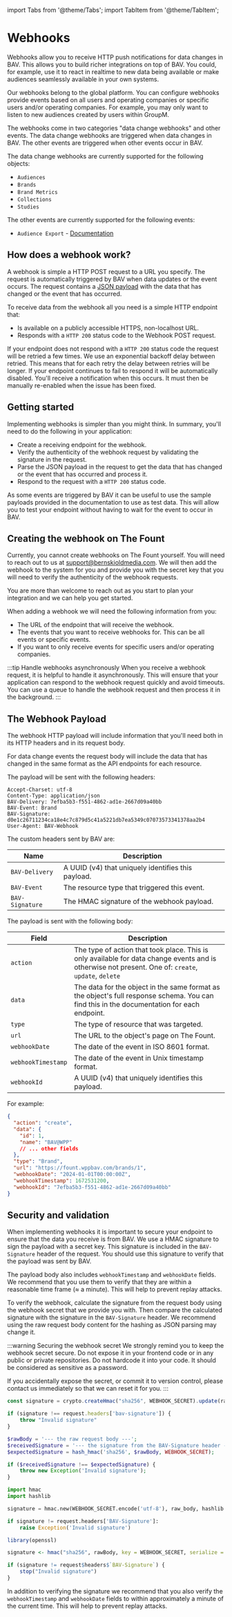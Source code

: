 import Tabs from '@theme/Tabs';
import TabItem from '@theme/TabItem';

# Webhooks

Webhooks allow you to receive HTTP push notifications for data changes in BAV. This allows you to build richer
integrations on top of BAV. You could, for example, use it to react in realtime to new data being available or make
audiences seamlessly available in your own systems.

Our webhooks belong to the global platform. You can configure webhooks provide events based on all users and operating
companies or specific users and/or operating companies. For example, you may only want to listen to new audiences
created by users within GroupM.

The webhooks come in two categories "data change webhooks" and other events. The data change webhooks are triggered
when data changes in BAV. The other events are triggered when other events occur in BAV.

The data change webhooks are currently supported for the following objects:

- `Audiences`
- `Brands`
- `Brand Metrics`
- `Collections`
- `Studies`

The other events are currently supported for the following events:

- `Audience Export` - [Documentation](#)

## How does a webhook work?

A webhook is simple a HTTP POST request to a URL you specify. The request is automatically triggered by BAV when data
updates or the event occurs. The request contains a [JSON payload](#the-webhook-payload) with the data that has changed
or the event that has occurred.

To receive data from the webhook all you need is a simple HTTP endpoint that:

- Is available on a publicly accessible HTTPS, non-localhost URL.
- Responds with a `HTTP 200` status code to the Webhook POST request.

If your endpoint does not respond with a `HTTP 200` status code the request will be retried a few times. We use an
exponential backoff delay between retried. This means that for each retry the delay between retries will be longer. If
your endpoint continues to fail to respond it will be automatically disabled. You'll receive a notification when this
occurs. It must then be manually re-enabled when the issue has been fixed.

## Getting started

Implementing webhooks is simpler than you might think. In summary, you'll need to do the following in your application:

- Create a receiving endpoint for the webhook.
- Verify the authenticity of the webhook request by validating the signature in the request.
- Parse the JSON payload in the request to get the data that has changed or the event that has occurred and process it.
- Respond to the request with a `HTTP 200` status code.

As some events are triggered by BAV it can be useful to use the sample payloads provided in the documentation to use as
test data. This will allow you to test your endpoint without having to wait for the event to occur in BAV.

## Creating the webhook on The Fount

Currently, you cannot create webhooks on The Fount yourself. You will need to reach out to us
at [support@bernskioldmedia.com](mailto:support@bernskioldmedia.com). We will then add the webhook to the system for
you and provide you with the secret key that you will need to verify the authenticity of the webhook requests.

You are more than welcome to reach out as you start to plan your integration and we can help you get started.

When adding a webhook we will need the following information from you:

- The URL of the endpoint that will receive the webhook.
- The events that you want to receive webhooks for. This can be all events or specific events.
- If you want to only receive events for specific users and/or operating companies.

:::tip Handle webhooks asynchronously
When you receive a webhook request, it is helpful to handle it asynchronously. This will ensure that your application
can respond to the webhook request quickly and avoid timeouts. You can use a queue to handle the webhook request and
then process it in the background.
:::

## The Webhook Payload

The webhook HTTP payload will include information that you'll need both in its HTTP headers and in its request body.

For data change events the request body will include the data that has changed in the same format as the API endpoints
for each resource.

The payload will be sent with the following headers:

```
Accept-Charset: utf-8
Content-Type: application/json
BAV-Delivery: 7efba5b3-f551-4862-ad1e-2667d09a40bb
BAV-Event: Brand
BAV-Signature: d0e1c26711234ca18e4c7c879d5c41a5221db7ea5349c07073573341378aa2b4
User-Agent: BAV-Webhook
```

The custom headers sent by BAV are:

| Name            | Description                                        |
|-----------------|----------------------------------------------------|
| `BAV-Delivery`  | A UUID (v4) that uniquely identifies this payload. |
| `BAV-Event`     | The resource type that triggered this event.       |
| `BAV-Signature` | The HMAC signature of the webhook payload.         |

The payload is sent with the following body:

| Field              | Description                                                                                                                                          |
|--------------------|------------------------------------------------------------------------------------------------------------------------------------------------------|
| `action`           | The type of action that took place. This is only available for data change events and is otherwise not present. One of: `create`, `update`, `delete` |
| `data`             | The data for the object in the same format as the object's full response schema. You can find this in the documentation for each endpoint.           |
| `type`             | The type of resource that was targeted.                                                                                                              |
| `url`              | The URL to the object's page on The Fount.                                                                                                           |
| `webhookDate`      | The date of the event in ISO 8601 format.                                                                                                            |
| `webhookTimestamp` | The date of the event in Unix timestamp format.                                                                                                      |
| `webhookId`        | A UUID (v4) that uniquely identifies this payload.                                                                                                   |

For example:

```json
{
  "action": "create",
  "data": {
    "id": 1,
    "name": "BAV@WPP"
    // ... other fields
  },
  "type": "Brand",
  "url": "https://fount.wppbav.com/brands/1",
  "webhookDate": "2024-01-01T00:00:00Z",
  "webhookTimestamp": 1672531200,
  "webhookId": "7efba5b3-f551-4862-ad1e-2667d09a40bb"
}
```

## Security and validation

When implementing webhooks it is important to secure your endpoint to ensure that the data you receive is from BAV. We
use a HMAC signature to sign the payload with a secret key. This signature is included in the `BAV-Signature` header of
the request. You should use this signature to verify that the payload was sent by BAV.

The payload body also includes `webhookTimestamp` and `webhookDate` fields. We recommend that you use them to verify
that they are within a reasonable time frame (≈ a minute). This will help to prevent replay attacks.

To verify the webhook, calculate the signature from the request body using the webhook secret that we provide you with.
Then compare the calculated signature with the signature in the `BAV-Signature` header. We recommend using the raw
request body content for the hashing as JSON parsing may change it.

:::warning Securing the webhook secret
We strongly remind you to keep the webhook secret secure. Do not expose it in your frontend code or in any public or
private repositories. Do not hardcode it into your code. It should be considered as sensitive as a password.

If you accidentally expose the secret, or commit it to version control, please contact us immediately so that we can
reset it for you.
:::

<Tabs>
  <TabItem value="javascript" label="JavaScript" default>

```javascript
const signature = crypto.createHmac("sha256", WEBHOOK_SECRET).update(rawBody).digest("hex");

if (signature !== request.headers['bav-signature']) {
    throw "Invalid signature"
}
```

  </TabItem>
  <TabItem value="php" label="PHP">

```php
$rawBody = '--- the raw request body ---';
$receivedSignature = '--- the signature from the BAV-Signature header ---';
$expectedSignature = hash_hmac('sha256', $rawBody, WEBHOOK_SECRET);

if ($receivedSignature !== $expectedSignature) {
    throw new Exception('Invalid signature');
}
```

  </TabItem>
  <TabItem value="python" label="Python">

```python
import hmac
import hashlib

signature = hmac.new(WEBHOOK_SECRET.encode('utf-8'), raw_body, hashlib.sha256).hexdigest()

if signature != request.headers['BAV-Signature']:
    raise Exception('Invalid signature')
```

  </TabItem>
  <TabItem value="r" label="R">

```r
library(openssl)

signature <- hmac("sha256", rawBody, key = WEBHOOK_SECRET, serialize = FALSE)

if (signature != request$headers$`BAV-Signature`) {
    stop("Invalid signature")
}
```

  </TabItem>
</Tabs>

In addition to verifying the signature we recommend that you also verify the `webhookTimestamp` and `webhookDate` fields
to within approximately a minute of the current time. This will help to prevent replay attacks.